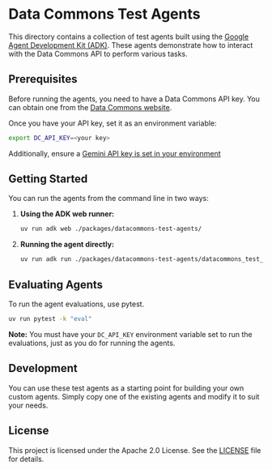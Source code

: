 
# Data Commons Test Agents

This directory contains a collection of test agents built using the [Google Agent Development Kit (ADK)](https://github.com/google/agent-development-kit). These agents demonstrate how to interact with the Data Commons API to perform various tasks.

## Prerequisites

Before running the agents, you need to have a Data Commons API key. You can obtain one from the [Data Commons website](https://datacommons.org/api/key).

Once you have your API key, set it as an environment variable:

```bash
export DC_API_KEY=<your key>
```

Additionally, ensure a [Gemini API key is set in your environment](https://google.github.io/adk-docs/get-started/quickstart/#env)

## Getting Started

You can run the agents from the command line in two ways:

1. **Using the ADK web runner:**

   ```bash
   uv run adk web ./packages/datacommons-test-agents/
   ```

2. **Running the agent directly:**

   ```bash
   uv run adk run ./packages/datacommons-test-agents/datacommons_test_agents/basic_agent
   ```

## Evaluating Agents

To run the agent evaluations, use pytest.

```bash
uv run pytest -k "eval"
```

**Note:** You must have your `DC_API_KEY` environment variable set to run the evaluations, just as you do for running the agents.

## Development

You can use these test agents as a starting point for building your own custom agents. Simply copy one of the existing agents and modify it to suit your needs.

## License

This project is licensed under the Apache 2.0 License. See the [LICENSE](LICENSE) file for details.
